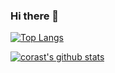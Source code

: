 ### Hi there 👋

<!--
**corast/corast** is a ✨ _special_ ✨ repository because its `README.md` (this file) appears on your GitHub profile.

Here are some ideas to get you started:

- 🔭 I’m currently working on ...
- 🌱 I’m currently learning ...
- 👯 I’m looking to collaborate on ...
- 🤔 I’m looking for help with ...
- 💬 Ask me about ...
- 📫 How to reach me: ...
- 😄 Pronouns: ...
- ⚡ Fun fact: ...
-->

[![Top Langs](https://github-readme-stats.vercel.app/api/top-langs/?username=corast&layout=compact&count_private=true&hide=c#)](https://github.com/anuraghazra/github-readme-stats)


[![corast's github stats](https://github-readme-stats.vercel.app/api?username=corast&count_private=true)](https://github.com/anuraghazra/github-readme-stats)


